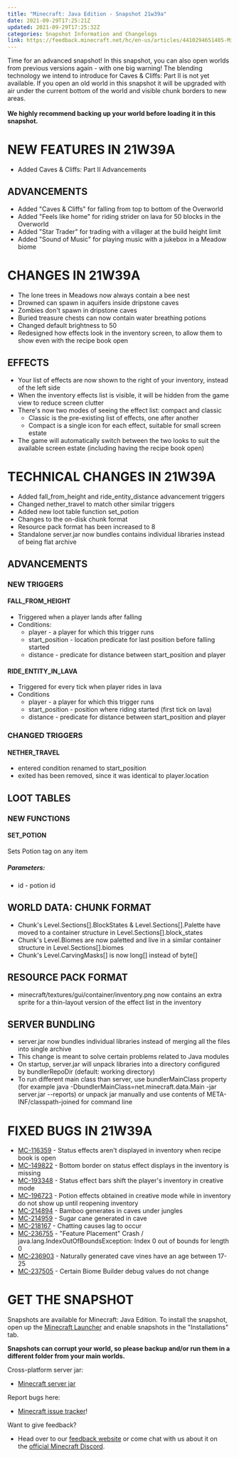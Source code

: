 ```yaml
---
title: "Minecraft: Java Edition - Snapshot 21w39a"
date: 2021-09-29T17:25:21Z
updated: 2021-09-29T17:25:32Z
categories: Snapshot Information and Changelogs
link: https://feedback.minecraft.net/hc/en-us/articles/4410294651405-Minecraft-Java-Edition-Snapshot-21w39a
---
```


Time for an advanced snapshot! In this snapshot, you can also open worlds from previous versions again - with one big warning! The blending technology we intend to introduce for Caves & Cliffs: Part II is not yet available. If you open an old world in this snapshot it will be upgraded with air under the current bottom of the world and visible chunk borders to new areas.\
\
**We highly recommend backing up your world before loading it in this snapshot.**

# NEW FEATURES IN 21W39A

-   Added Caves & Cliffs: Part II Advancements

## ADVANCEMENTS

-   Added "Caves & Cliffs" for falling from top to bottom of the Overworld
-   Added "Feels like home" for riding strider on lava for 50 blocks in the Overworld
-   Added "Star Trader" for trading with a villager at the build height limit
-   Added "Sound of Music" for playing music with a jukebox in a Meadow biome

# CHANGES IN 21W39A

-   The lone trees in Meadows now always contain a bee nest
-   Drowned can spawn in aquifers inside dripstone caves
-   Zombies don't spawn in dripstone caves
-   Buried treasure chests can now contain water breathing potions
-   Changed default brightness to 50
-   Redesigned how effects look in the inventory screen, to allow them to show even with the recipe book open

## EFFECTS

-   Your list of effects are now shown to the right of your inventory, instead of the left side
-   When the inventory effects list is visible, it will be hidden from the game view to reduce screen clutter
-   There's now two modes of seeing the effect list: compact and classic
    -   Classic is the pre-existing list of effects, one after another
    -   Compact is a single icon for each effect, suitable for small screen estate
-   The game will automatically switch between the two looks to suit the available screen estate (including having the recipe book open)

# TECHNICAL CHANGES IN 21W39A

-   Added fall_from_height and ride_entity_distance advancement triggers
-   Changed nether_travel to match other similar triggers
-   Added new loot table function set_potion
-   Changes to the on-disk chunk format
-   Resource pack format has been increased to 8
-   Standalone server.jar now bundles contains individual libraries instead of being flat archive

## ADVANCEMENTS

### NEW TRIGGERS

#### FALL_FROM_HEIGHT

-   Triggered when a player lands after falling
-   Conditions:
    -   player - a player for which this trigger runs
    -   start_position - location predicate for last position before falling started
    -   distance - predicate for distance between start_position and player

#### RIDE_ENTITY_IN_LAVA

-   Triggered for every tick when player rides in lava
-   Conditions
    -   player - a player for which this trigger runs
    -   start_position - position where riding started (first tick on lava)
    -   distance - predicate for distance between start_position and player

### CHANGED TRIGGERS

#### NETHER_TRAVEL

-   entered condition renamed to start_position
-   exited has been removed, since it was identical to player.location

## LOOT TABLES

### NEW FUNCTIONS

#### SET_POTION

Sets Potion tag on any item

##### Parameters:

-   id - potion id

## WORLD DATA: CHUNK FORMAT

-   Chunk's Level.Sections\[\].BlockStates & Level.Sections\[\].Palette have moved to a container structure in Level.Sections\[\].block_states
-   Chunk's Level.Biomes are now paletted and live in a similar container structure in Level.Sections\[\].biomes
-   Chunk's Level.CarvingMasks\[\] is now long\[\] instead of byte\[\]

## RESOURCE PACK FORMAT

-   minecraft/textures/gui/container/inventory.png now contains an extra sprite for a thin-layout version of the effect list in the inventory

## SERVER BUNDLING

-   server.jar now bundles individual libraries instead of merging all the files into single archive
-   This change is meant to solve certain problems related to Java modules
-   On startup, server.jar will unpack libraries into a directory configured by bundlerRepoDir (default: working directory)
-   To run different main class than server, use bundlerMainClass property (for example java -DbundlerMainClass=net.minecraft.data.Main -jar server.jar \--reports) or unpack jar manually and use contents of META-INF/classpath-joined for command line

# FIXED BUGS IN 21W39A

-   [MC-116359](https://bugs.mojang.com/browse/MC-116359) - Status effects aren't displayed in inventory when recipe book is open
-   [MC-149822](https://bugs.mojang.com/browse/MC-149822) - Bottom border on status effect displays in the inventory is missing
-   [MC-193348](https://bugs.mojang.com/browse/MC-193348) - Status effect bars shift the player's inventory in creative mode
-   [MC-196723](https://bugs.mojang.com/browse/MC-196723) - Potion effects obtained in creative mode while in inventory do not show up until reopening inventory
-   [MC-214894](https://bugs.mojang.com/browse/MC-214894) - Bamboo generates in caves under jungles
-   [MC-214959](https://bugs.mojang.com/browse/MC-214959) - Sugar cane generated in cave
-   [MC-218167](https://bugs.mojang.com/browse/MC-218167) - Chatting causes lag to occur
-   [MC-236755](https://bugs.mojang.com/browse/MC-236755) - "Feature Placement" Crash / java.lang.IndexOutOfBoundsException: Index 0 out of bounds for length 0
-   [MC-236903](https://bugs.mojang.com/browse/MC-236903) - Naturally generated cave vines have an age between 17-25
-   [MC-237505](https://bugs.mojang.com/browse/MC-237505) - Certain Biome Builder debug values do not change

# GET THE SNAPSHOT

Snapshots are available for Minecraft: Java Edition. To install the snapshot, open up the [Minecraft Launcher](https://www.minecraft.net/download.html) and enable snapshots in the \"Installations\" tab.

**Snapshots can corrupt your world, so please backup and/or run them in a different folder from your main worlds.**

Cross-platform server jar:

-   [Minecraft server jar](https://launcher.mojang.com/v1/objects/2b40ef4bf57b2040f7d9affb48c0131b228f954f/server.jar)

Report bugs here:

-   [Minecraft issue tracker](https://bugs.mojang.com/browse/MC)!

Want to give feedback?

-   Head over to our [feedback website](https://aka.ms/CavesCliffsFeedback?ref=minecraftnet) or come chat with us about it on the [official Minecraft Discord](https://discordapp.com/invite/minecraft).
